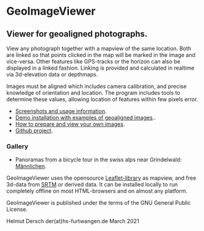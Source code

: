 # GeoImageViewer

## Viewer for geoaligned photographs. 

View any photograph together 
with a mapview of the same
location. Both are linked so that points clicked in 
the map will be marked in the image and vice-versa.
Other features like GPS-tracks or the horizon can also be 
displayed in a linked fashion. Linking is provided
and calculated in realtime via 3d-elevation data or depthmaps.

Images must be aligned which includes camera calibration, and precise knowledge of
orientation and location. The program includes tools to determine
these values, allowing location of features within few pixels error.


* [Screenshots and usage information](https://hdersch.github.io/Viewing.html).
* [Demo installation with examples of geoaligned images](https://hdersch.github.io/app/main.html)..
* [How to prepare and view your own images](https://hdersch.github.io/Editing.html).
* [Github project](https://github.com/hdersch/hdersch.github.io).

### Gallery
* Panoramas from a bicycle tour in the swiss alps near Grindelwald:
[Männlichen](https://hdersch.github.io/app/main.html?database=Maennlichen&div=0.75). 

GeoImageViewer uses the opensource [Leaflet-library](https://leafletjs.com/) as mapview, and free 
3d-data from [SRTM](https://eospso.nasa.gov/missions/shuttle-radar-topography-mission) or derived data. 
It can be installed
locally to run completely offline on most HTML-browsers and on almost
any platform.

GeoImageViewer is published under the terms of the
GNU General Public License.

Helmut Dersch der(at)hs-furtwangen.de March 2021


